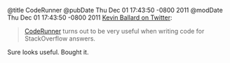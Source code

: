@title CodeRunner
@pubDate Thu Dec 01 17:43:50 -0800 2011
@modDate Thu Dec 01 17:43:50 -0800 2011
<a href="https://twitter.com/#!/eridius/status/142365884495831040">Kevin Ballard on Twitter</a>: 

><a href="http://itunes.apple.com/us/app/coderunner/id433335799?mt=12">CodeRunner</a> turns out to be very useful when writing code for StackOverflow answers.

Sure looks useful. Bought it.
